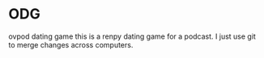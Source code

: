 # ODG
ovpod dating game
this is a renpy dating game for a podcast. I just use git to merge changes across computers.
